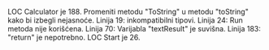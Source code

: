 LOC Calculator je 188.
Promeniti metodu "ToString" u metodu "toString" kako bi izbegli nejasnoće.
Linija 19: inkompatibilni tipovi.
Linija 24: Run metoda nije korišćena.
Linija 70: Varijabla "textResult" je suvišna.
Linija 183: "return" je nepotrebno.
LOC Start je 26.


